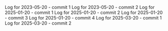 Log for 2023-05-20 - commit 1
Log for 2023-05-20 - commit 2
Log for 2025-01-20 - commit 1
Log for 2025-01-20 - commit 2
Log for 2025-01-20 - commit 3
Log for 2025-01-20 - commit 4
Log for 2025-03-20 - commit 1
Log for 2025-03-20 - commit 2

